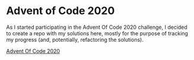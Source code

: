 # Advent of Code 2020

As I started participating in the Advent Of Code 2020 challenge, I decided to create a repo with my solutions here, mostly for the purpose of tracking my progress (and, potentially, refactoring the solutions).

[Advent Of Code 2020](https://adventofcode.com/2020)
